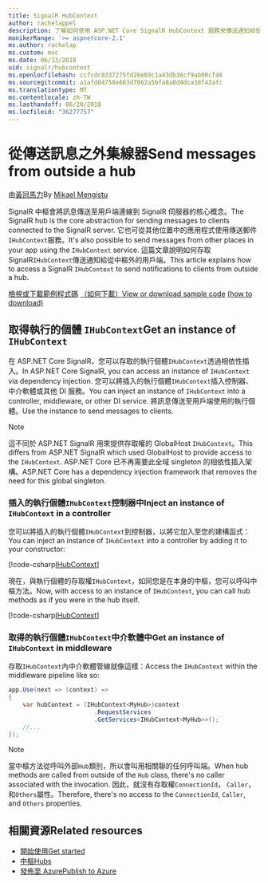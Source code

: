 ```yaml
---
title: SignalR HubContext
author: rachelappel
description: 了解如何使用 ASP.NET Core SignalR HubContext 服務來傳送通知給從中樞外的用戶端。
monikerRange: '>= aspnetcore-2.1'
ms.author: rachelap
ms.custom: mvc
ms.date: 06/13/2018
uid: signalr/hubcontext
ms.openlocfilehash: ccfcdc8337275fd26e09c1a43db36cf9ab90cf46
ms.sourcegitcommit: a1afd04758e663d7062a5bfa8a0d4dca38f42afc
ms.translationtype: MT
ms.contentlocale: zh-TW
ms.lasthandoff: 06/20/2018
ms.locfileid: "36277757"
---
```

# <a name="send-messages-from-outside-a-hub"></a><span data-ttu-id="06e74-103">從傳送訊息之外集線器</span><span class="sxs-lookup"><span data-stu-id="06e74-103">Send messages from outside a hub</span></span>

<span data-ttu-id="06e74-104">由[黃冠馬力](https://twitter.com/MikaelM_12)</span><span class="sxs-lookup"><span data-stu-id="06e74-104">By [Mikael Mengistu](https://twitter.com/MikaelM_12)</span></span>

<span data-ttu-id="06e74-105">SignalR 中樞會將訊息傳送至用戶端連線到 SignalR 伺服器的核心概念。</span><span class="sxs-lookup"><span data-stu-id="06e74-105">The SignalR hub is the core abstraction for sending messages to clients connected to the SignalR server.</span></span> <span data-ttu-id="06e74-106">它也可從其他位置中的應用程式使用傳送郵件`IHubContext`服務。</span><span class="sxs-lookup"><span data-stu-id="06e74-106">It's also possible to send messages from other places in your app using the `IHubContext` service.</span></span> <span data-ttu-id="06e74-107">這篇文章說明如何存取 SignalR`IHubContext`傳送通知給從中樞外的用戶端。</span><span class="sxs-lookup"><span data-stu-id="06e74-107">This article explains how to access a SignalR `IHubContext` to send notifications to clients from outside a hub.</span></span>

<span data-ttu-id="06e74-108">[檢視或下載範例程式碼](https://github.com/aspnet/Docs/tree/master/aspnetcore/signalr/hubcontext/sample/) [（如何下載）](xref:tutorials/index#how-to-download-a-sample)</span><span class="sxs-lookup"><span data-stu-id="06e74-108">[View or download sample code](https://github.com/aspnet/Docs/tree/master/aspnetcore/signalr/hubcontext/sample/) [(how to download)](xref:tutorials/index#how-to-download-a-sample)</span></span>

## <a name="get-an-instance-of-ihubcontext"></a><span data-ttu-id="06e74-109">取得執行的個體 `IHubContext`</span><span class="sxs-lookup"><span data-stu-id="06e74-109">Get an instance of `IHubContext`</span></span>

<span data-ttu-id="06e74-110">在 ASP.NET Core SignalR，您可以存取的執行個體`IHubContext`透過相依性插入。</span><span class="sxs-lookup"><span data-stu-id="06e74-110">In ASP.NET Core SignalR, you can access an instance of `IHubContext` via dependency injection.</span></span> <span data-ttu-id="06e74-111">您可以將插入的執行個體`IHubContext`插入控制器、 中介軟體或其他 DI 服務。</span><span class="sxs-lookup"><span data-stu-id="06e74-111">You can inject an instance of `IHubContext` into a controller, middleware, or other DI service.</span></span> <span data-ttu-id="06e74-112">將訊息傳送至用戶端使用的執行個體。</span><span class="sxs-lookup"><span data-stu-id="06e74-112">Use the instance to send messages to clients.</span></span>

> [!NOTE]
> <span data-ttu-id="06e74-113">這不同於 ASP.NET SignalR 用來提供存取權的 GlobalHost `IHubContext`。</span><span class="sxs-lookup"><span data-stu-id="06e74-113">This differs from ASP.NET SignalR which used GlobalHost to provide access to the `IHubContext`.</span></span> <span data-ttu-id="06e74-114">ASP.NET Core 已不再需要此全域 singleton 的相依性插入架構。</span><span class="sxs-lookup"><span data-stu-id="06e74-114">ASP.NET Core has a dependency injection framework that removes the need for this global singleton.</span></span>

### <a name="inject-an-instance-of-ihubcontext-in-a-controller"></a><span data-ttu-id="06e74-115">插入的執行個體`IHubContext`控制器中</span><span class="sxs-lookup"><span data-stu-id="06e74-115">Inject an instance of `IHubContext` in a controller</span></span>

<span data-ttu-id="06e74-116">您可以將插入的執行個體`IHubContext`到控制器，以將它加入至您的建構函式：</span><span class="sxs-lookup"><span data-stu-id="06e74-116">You can inject an instance of `IHubContext` into a controller by adding it to your constructor:</span></span>

[!code-csharp[IHubContext](hubcontext/sample/Controllers/HomeController.cs?range=12-19,57)]

<span data-ttu-id="06e74-117">現在，與執行個體的存取權`IHubContext`，如同您是在本身的中樞，您可以呼叫中樞方法。</span><span class="sxs-lookup"><span data-stu-id="06e74-117">Now, with access to an instance of `IHubContext`, you can call hub methods as if you were in the hub itself.</span></span>

[!code-csharp[IHubContext](hubcontext/sample/Controllers/HomeController.cs?range=21-25)]

### <a name="get-an-instance-of-ihubcontext-in-middleware"></a><span data-ttu-id="06e74-118">取得的執行個體`IHubContext`中介軟體中</span><span class="sxs-lookup"><span data-stu-id="06e74-118">Get an instance of `IHubContext` in middleware</span></span>

<span data-ttu-id="06e74-119">存取`IHubContext`內中介軟體管線就像這樣：</span><span class="sxs-lookup"><span data-stu-id="06e74-119">Access the `IHubContext` within the middleware pipeline like so:</span></span>

```csharp
app.Use(next => (context) =>
{
    var hubContext = (IHubContext<MyHub>)context
                        .RequestServices
                        .GetServices<IHubContext<MyHub>>();
    //...
});
```

> [!NOTE]
> <span data-ttu-id="06e74-120">當中樞方法從呼叫外部`Hub`類別，所以會叫用相關聯的任何呼叫端。</span><span class="sxs-lookup"><span data-stu-id="06e74-120">When hub methods are called from outside of the `Hub` class, there's no caller associated with the invocation.</span></span> <span data-ttu-id="06e74-121">因此，就沒有存取權`ConnectionId`， `Caller`，和`Others`屬性。</span><span class="sxs-lookup"><span data-stu-id="06e74-121">Therefore, there's no access to the `ConnectionId`, `Caller`, and `Others` properties.</span></span>

## <a name="related-resources"></a><span data-ttu-id="06e74-122">相關資源</span><span class="sxs-lookup"><span data-stu-id="06e74-122">Related resources</span></span>

* [<span data-ttu-id="06e74-123">開始使用</span><span class="sxs-lookup"><span data-stu-id="06e74-123">Get started</span></span>](xref:tutorials/signalr)
* [<span data-ttu-id="06e74-124">中樞</span><span class="sxs-lookup"><span data-stu-id="06e74-124">Hubs</span></span>](xref:signalr/hubs)
* [<span data-ttu-id="06e74-125">發佈至 Azure</span><span class="sxs-lookup"><span data-stu-id="06e74-125">Publish to Azure</span></span>](xref:signalr/publish-to-azure-web-app)
